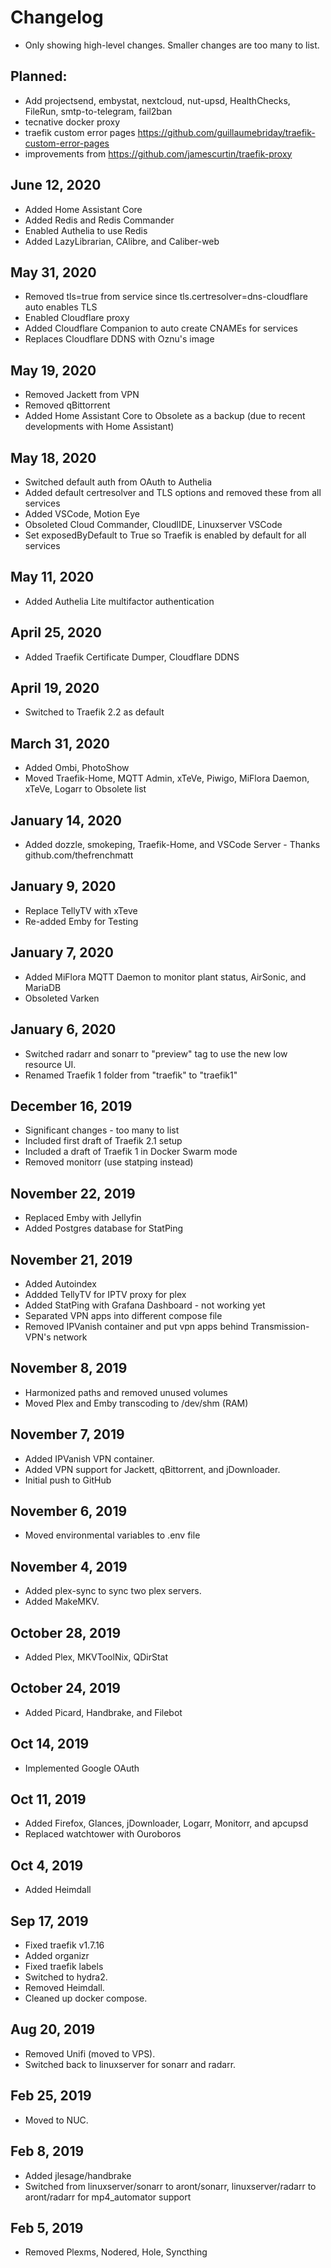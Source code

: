 # Changelog

- Only showing high-level changes. Smaller changes are too many to list.

## Planned:

- Add projectsend, embystat, nextcloud, nut-upsd, HealthChecks, FileRun, smtp-to-telegram, fail2ban
- tecnative docker proxy
- traefik custom error pages https://github.com/guillaumebriday/traefik-custom-error-pages
- improvements from https://github.com/jamescurtin/traefik-proxy

## June 12, 2020 

- Added Home Assistant Core
- Added Redis and Redis Commander
- Enabled Authelia to use Redis
- Added LazyLibrarian, CAlibre, and Caliber-web 

## May 31, 2020

- Removed tls=true from service since tls.certresolver=dns-cloudflare auto enables TLS
- Enabled Cloudflare proxy
- Added Cloudflare Companion to auto create CNAMEs for services
- Replaces Cloudflare DDNS with Oznu's image

## May 19, 2020

- Removed Jackett from VPN
- Removed qBittorrent
- Added Home Assistant Core to Obsolete as a backup (due to recent developments with Home Assistant)

## May 18, 2020

- Switched default auth from OAuth to Authelia
- Added default certresolver and TLS options and removed these from all services
- Added VSCode, Motion Eye
- Obsoleted Cloud Commander, CloudlIDE, Linuxserver VSCode
- Set exposedByDefault to True so Traefik is enabled by default for all services

## May 11, 2020

- Added Authelia Lite multifactor authentication

## April 25, 2020

- Added Traefik Certificate Dumper, Cloudflare DDNS

## April 19, 2020

- Switched to Traefik 2.2 as default

## March 31, 2020

- Added Ombi, PhotoShow
- Moved Traefik-Home, MQTT Admin, xTeVe, Piwigo, MiFlora Daemon, xTeVe, Logarr to Obsolete list

## January 14, 2020

- Added dozzle, smokeping, Traefik-Home, and VSCode Server - Thanks github.com/thefrenchmatt

## January 9, 2020

- Replace TellyTV with xTeve
- Re-added Emby for Testing

## January 7, 2020

- Added MiFlora MQTT Daemon to monitor plant status, AirSonic, and MariaDB
- Obsoleted Varken

## January 6, 2020

- Switched radarr and sonarr to "preview" tag to use the new low resource UI.
- Renamed Traefik 1 folder from "traefik" to "traefik1"

## December 16, 2019

- Significant changes - too many to list
- Included first draft of Traefik 2.1 setup
- Included a draft of Traefik 1 in Docker Swarm mode
- Removed monitorr (use statping instead)

## November 22, 2019

- Replaced Emby with Jellyfin
- Added Postgres database for StatPing

## November 21, 2019

- Added Autoindex
- Addded TellyTV for IPTV proxy for plex
- Added StatPing with Grafana Dashboard - not working yet
- Separated VPN apps into different compose file
- Removed IPVanish container and put vpn apps behind Transmission-VPN's network

## November 8, 2019

- Harmonized paths and removed unused volumes
- Moved Plex and Emby transcoding to /dev/shm (RAM)

## November 7, 2019

- Added IPVanish VPN container.
- Added VPN support for Jackett, qBittorrent, and jDownloader.
- Initial push to GitHub

## November 6, 2019

- Moved environmental variables to .env file

## November 4, 2019

- Added plex-sync to sync two plex servers.
- Added MakeMKV.

## October 28, 2019

- Added Plex, MKVToolNix, QDirStat

## October 24, 2019

- Added Picard, Handbrake, and Filebot

## Oct 14, 2019

- Implemented Google OAuth

## Oct 11, 2019

- Added Firefox, Glances, jDownloader, Logarr, Monitorr, and apcupsd
- Replaced watchtower with Ouroboros

## Oct 4, 2019

- Added Heimdall

## Sep 17, 2019

- Fixed traefik v1.7.16
- Added organizr
- Fixed traefik labels
- Switched to hydra2.
- Removed Heimdall.
- Cleaned up docker compose.

## Aug 20, 2019

- Removed Unifi (moved to VPS).
- Switched back to linuxserver for sonarr and radarr.

## Feb 25, 2019

- Moved to NUC.

## Feb 8, 2019

- Added jlesage/handbrake
- Switched from linuxserver/sonarr to aront/sonarr, linuxserver/radarr to aront/radarr for mp4_automator support

## Feb 5, 2019

- Removed Plexms, Nodered, Hole, Syncthing
